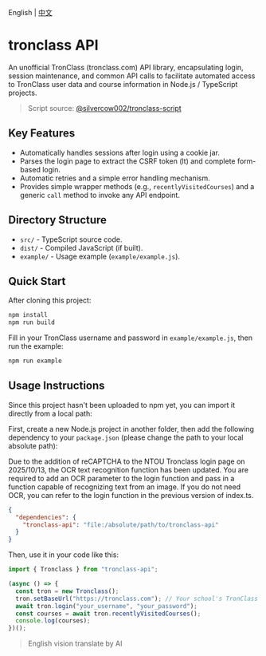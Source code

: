 English | [中文](./README_zh-tw.md)

# tronclass API

An unofficial TronClass (tronclass.com) API library, encapsulating login, session maintenance, and common API calls to facilitate automated access to TronClass user data and course information in Node.js / TypeScript projects.
> Script source: [@silvercow002/tronclass-script](https://github.com/silvercow002/tronclass-script)

## Key Features

- Automatically handles sessions after login using a cookie jar.
- Parses the login page to extract the CSRF token (lt) and complete form-based login.
- Automatic retries and a simple error handling mechanism.
- Provides simple wrapper methods (e.g., `recentlyVisitedCourses`) and a generic `call` method to invoke any API endpoint.

## Directory Structure

- `src/` - TypeScript source code.
- `dist/` - Compiled JavaScript (if built).
- `example/` - Usage example (`example/example.js`).

## Quick Start

After cloning this project:
```bash
npm install
npm run build
```

Fill in your TronClass username and password in `example/example.js`, then run the example:
```bash
npm run example
```

## Usage Instructions
Since this project hasn't been uploaded to npm yet, you can import it directly from a local path:

First, create a new Node.js project in another folder, then add the following dependency to your `package.json` (please change the path to your local absolute path):

Due to the addition of reCAPTCHA to the NTOU Tronclass login page on 2025/10/13, the OCR text recognition function has been updated.
You are required to add an OCR parameter to the login function and pass in a function capable of recognizing text from an image.
If you do not need OCR, you can refer to the login function in the previous version of index.ts.

```json
{
  "dependencies": {
    "tronclass-api": "file:/absolute/path/to/tronclass-api"
  } 
}
```

Then, use it in your code like this:

```javascript
import { Tronclass } from "tronclass-api";

(async () => {
  const tron = new Tronclass();
  tron.setBaseUrl("https://tronclass.com"); // Your school's TronClass URL
  await tron.login("your_username", "your_password");
  const courses = await tron.recentlyVisitedCourses();
  console.log(courses);
})();
```
> English vision translate by AI
